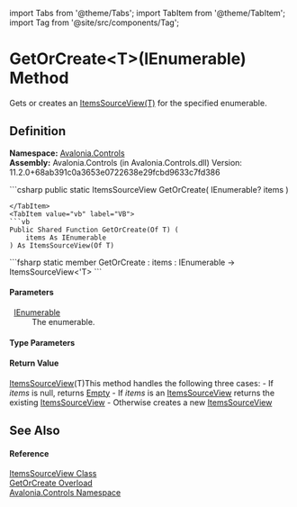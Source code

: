 import Tabs from '@theme/Tabs'; 
import TabItem from '@theme/TabItem'; 
import Tag from '@site/src/components/Tag'; 

# GetOrCreate&lt;T&gt;(IEnumerable) Method


Gets or creates an <a href="T_Avalonia_Controls_ItemsSourceView_1">ItemsSourceView(T)</a> for the specified enumerable.



## Definition
**Namespace:** <a href="N_Avalonia_Controls">Avalonia.Controls</a>  
**Assembly:** Avalonia.Controls (in Avalonia.Controls.dll) Version: 11.2.0+68ab391c0a3653e0722638e29fcbd9633c7fd386

<Tabs groupId="api-code-preview">
<TabItem value="csharp" label="C#">
```csharp
public static ItemsSourceView<T> GetOrCreate<T>(
	IEnumerable? items
)

```
</TabItem>
<TabItem value="vb" label="VB">
```vb
Public Shared Function GetOrCreate(Of T) ( 
	items As IEnumerable
) As ItemsSourceView(Of T)
```
</TabItem>
<TabItem value="fsharp" label="F#">
```fsharp
static member GetOrCreate : 
        items : IEnumerable -> ItemsSourceView<'T> 
```
</TabItem>
</Tabs>



#### Parameters
<dl><dt>  <a href="https://learn.microsoft.com/dotnet/api/system.collections.ienumerable" target="_blank" rel="noopener noreferrer">IEnumerable</a></dt><dd>The enumerable.</dd></dl>

#### Type Parameters
<dl><dt /><dd /></dl>

#### Return Value
<a href="T_Avalonia_Controls_ItemsSourceView_1">ItemsSourceView</a>(T)This method handles the following three cases: - If *items* is null, returns <a href="P_Avalonia_Controls_ItemsSourceView_Empty">Empty</a> - If *items* is an <a href="T_Avalonia_Controls_ItemsSourceView">ItemsSourceView</a> returns the existing <a href="T_Avalonia_Controls_ItemsSourceView">ItemsSourceView</a> - Otherwise creates a new <a href="T_Avalonia_Controls_ItemsSourceView">ItemsSourceView</a>

## See Also


#### Reference
<a href="T_Avalonia_Controls_ItemsSourceView">ItemsSourceView Class</a>  
<a href="Overload_Avalonia_Controls_ItemsSourceView_GetOrCreate">GetOrCreate Overload</a>  
<a href="N_Avalonia_Controls">Avalonia.Controls Namespace</a>  
